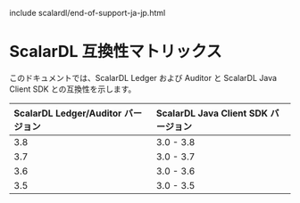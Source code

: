 include scalardl/end-of-support-ja-jp.html

# ScalarDL 互換性マトリックス

このドキュメントでは、ScalarDL Ledger および Auditor と ScalarDL Java Client SDK との互換性を示します。

|ScalarDL Ledger/Auditor バージョン   |ScalarDL Java Client SDK バージョン  |
| :-------------------------------- | :--------------------------------- |
| 3.8                               | 3.0 - 3.8                          |
| 3.7                               | 3.0 - 3.7                          |
| 3.6                               | 3.0 - 3.6                          |
| 3.5                               | 3.0 - 3.5                          |
